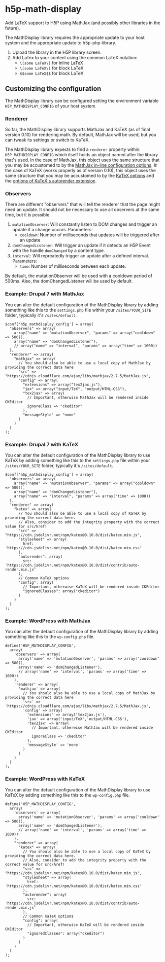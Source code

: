 # h5p-math-display

Add LaTeX support to H5P using MathJax (and possibly other libraries in the future).

The MathDisplay library requires the appropriate update to your host system and the appropriate update to h5p-php-library.

1. Upload the library in the H5P library screen.
2. Add LaTex to your content using the common LaTeX notation:
   - `\(some LaTeX\)` for inline LaTeX
   - `\[some LaTeX\)` for block LaTeX
   - `$$some LaTeX$$` for block LaTeX

## Customizing the configuration
The MathDisplay library can be configured setting the environment variable `H5P_MATHDISPLAY_CONFIG` of your host system.

### Renderer ###
So far, the MathDisplay library supports MathJax and KaTeX (as of final version 0.10) for rendering math. By default, MathJax will be used, but you can tweak its settings or switch to KaTeX.

The MathDisplay library expects to find a `renderer` property within `H5P_MATHDISPLAY_CONFIG` which itself holds an object named after the library that's used.
In the case of MathJax, this object uses the same structure that you may be accustomed to by the [MathJax in-line configuration options](https://docs.mathjax.org/en/latest/configuration.html#using-in-line-configuration-options).
In the case of KaTeX (works properly as of version 0.10), this object uses the same structure that you may be accustomed to by the [KaTeX options](https://khan.github.io/KaTeX/docs/options.html) and the [options of KaTeX's autorender extension](https://khan.github.io/KaTeX/docs/autorender.html).

### Observers ###
There are different "observers" that will tell the renderer that the page might need an update. It should not be necessary to use all observers at the same time, but it is possible.

1. `mutationObserver`: Will constantly listen to DOM changes and trigger an update if a change occurs. Parameters:
    - `cooldown`: Number of milliseconds that updates will be triggered after an update
2. `domChangedListener`: Will trigger an update if it detects an H5P Event with the handle `domChanged` by a content type.
3. `interval`: Will repreatedly trigger an update after a defined interval. Parameters:
    - `time`: Number of milliseconds between each update.

By default, the mutationObserver will be used with a cooldown period of 500ms. Also, the domChangedListener will be used by default.

### Example: Drupal 7 with MathJax
You can alter the default configuration of the MathDisplay library by adding something like this to the `settings.php` file within your `/sites/YOUR_SITE` folder, typically it's `/sites/default`.

    $conf['h5p_mathdisplay_config'] = array(
      "observers" => array(
        array("name" => "mutationObserver", "params" => array("cooldown" => 500)),
        array("name" => "domChangedListener"),
        // array("name" => "interval", "params" => array("time" => 1000))
      ),
      "renderer" => array(
        "mathjax" => array(
          // You should also be able to use a local copy of MathJax by providing the correct data here
          "src" => "https://cdnjs.cloudflare.com/ajax/libs/mathjax/2.7.5/MathJax.js",
          "config" => array(
            "extensions" => array("tex2jax.js"),
            "jax" => array("input/TeX", "output/HTML-CSS"),
            "tex2jax" => array(
              // Important, otherwise MathJax will be rendered inside CKEditor
              ignoreClass => "ckeditor"
            ),
            "messageStyle" => "none"
          )
        )
      )
    );

### Example: Drupal 7 with KaTeX
You can alter the default configuration of the MathDisplay library to use KaTeX by adding something like this to the `settings.php` file within your `/sites/YOUR_SITE` folder, typically it's `/sites/default`.

    $conf['h5p_mathdisplay_config'] = array(
      "observers" => array(
        array("name" => "mutationObserver", "params" => array("cooldown" => 500)),
        array("name" => "domChangedListener"),
        array("name" => "interval", "params" => array("time" => 1000))
      ),
      "renderer" => array(
        "katex" => array(
          // You should also be able to use a local copy of KaTeX by providing the correct data here.
          // Also, consider to add the integrity property with the correct value for src/href!
          "src" => "https://cdn.jsdelivr.net/npm/katex@0.10.0/dist/katex.min.js",
          "stylesheet" => array(
            href: 'https://cdn.jsdelivr.net/npm/katex@0.10.0/dist/katex.min.css'
          ),
          "autorender": array(
            src: 'https://cdn.jsdelivr.net/npm/katex@0.10.0/dist/contrib/auto-render.min.js'
          ),
          // Common KaTeX options
          "config": array(
            // Important, otherwise KaTeX will be rendered inside CKEditor
            "ignoredClasses": array("ckeditor")
          )
        )
      )
    );

### Example: WordPress with MathJax
You can alter the default configuration of the MathDisplay library by adding something like this to the `wp-config.php` file.

    define('H5P_MATHDISPLAY_CONFIG',
      array(
        'observers' => array(
          array('name' => 'mutationObserver', 'params' => array('cooldown' => 500)),
          array('name' => 'domChangedListener'),
          // array('name' => 'interval', 'params' => array('time' => 1000))
        ),
        'renderer' => array(
          'mathjax' => array(
            // You should also be able to use a local copy of MathJax by providing the correct data here
            'src' => 'https://cdnjs.cloudflare.com/ajax/libs/mathjax/2.7.5/MathJax.js',
            'config' => array(
              'extensions' => array('tex2jax.js'),
              'jax' => array('input/TeX','output/HTML-CSS'),
              'tex2jax' => array(
                // Important, otherwise MathJax will be rendered inside CKEditor
                ignoreClass => 'ckeditor'
              ),
              'messageStyle' => 'none'
            )
          )
        )
      )
    );

### Example: WordPress with KaTeX
You can alter the default configuration of the MathDisplay library to use KaTeX by adding something like this to the `wp-config.php` file.

    define('H5P_MATHDISPLAY_CONFIG',
      array(
        'observers' => array(
          array('name' => 'mutationObserver', 'params' => array('cooldown' => 500)),
          array('name' => 'domChangedListener'),
          // array('name' => 'interval', 'params' => array('time' => 1000))
        ),
        "renderer" => array(
          "katex" => array(
            // You should also be able to use a local copy of KaTeX by providing the correct data here.
            // Also, consider to add the integrity property with the correct value for src/href!
            "src" => "https://cdn.jsdelivr.net/npm/katex@0.10.0/dist/katex.min.js",
            "stylesheet" => array(
              href: 'https://cdn.jsdelivr.net/npm/katex@0.10.0/dist/katex.min.css'
            ),
            "autorender": array(
              src: 'https://cdn.jsdelivr.net/npm/katex@0.10.0/dist/contrib/auto-render.min.js'
            ),
            // Common KaTeX options
            "config": array(
              // Important, otherwise KaTeX will be rendered inside CKEditor
              "ignoredClasses": array("ckeditor")
            )
          )
        )
      )
    );
